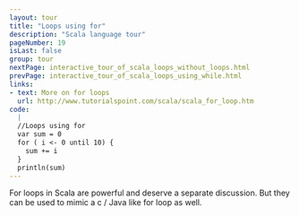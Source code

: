 ```yaml
---
layout: tour
title: "Loops using for"
description: "Scala language tour"
pageNumber: 19
isLast: false
group: tour
nextPage: interactive_tour_of_scala_loops_without_loops.html
prevPage: interactive_tour_of_scala_loops_using_while.html
links:
- text: More on for loops
  url: http://www.tutorialspoint.com/scala/scala_for_loop.htm
code:
  |
  //Loops using for  
  var sum = 0  
  for ( i <- 0 until 10) {  
    sum += i  
  }  
  println(sum)  
---
```


For loops in Scala are powerful and deserve a separate discussion. But they can be used to mimic a c / Java like for loop as well.